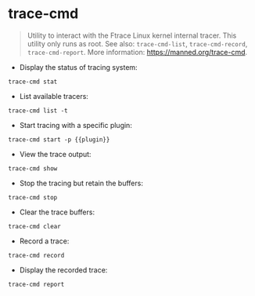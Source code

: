 # trace-cmd

> Utility to interact with the Ftrace Linux kernel internal tracer.
> This utility only runs as root.
> See also: `trace-cmd-list`, `trace-cmd-record`, `trace-cmd-report`.
> More information: <https://manned.org/trace-cmd>.

- Display the status of tracing system:

`trace-cmd stat`

- List available tracers:

`trace-cmd list -t`

- Start tracing with a specific plugin:

`trace-cmd start -p {{plugin}}`

- View the trace output:

`trace-cmd show`

- Stop the tracing but retain the buffers:

`trace-cmd stop`

- Clear the trace buffers:

`trace-cmd clear`

- Record a trace:

`trace-cmd record`

- Display the recorded trace:

`trace-cmd report`
